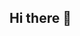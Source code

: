## Hi there 👋

<!--
**FelipeCastilloPavez/FelipeCastilloPavez** is a ✨ _special_ ✨ repository because its `README.md` (this file) appears on your GitHub profile.

Here are some ideas to get you started:

![GitHub followers](https://img.shields.io/github/followers/:user)


